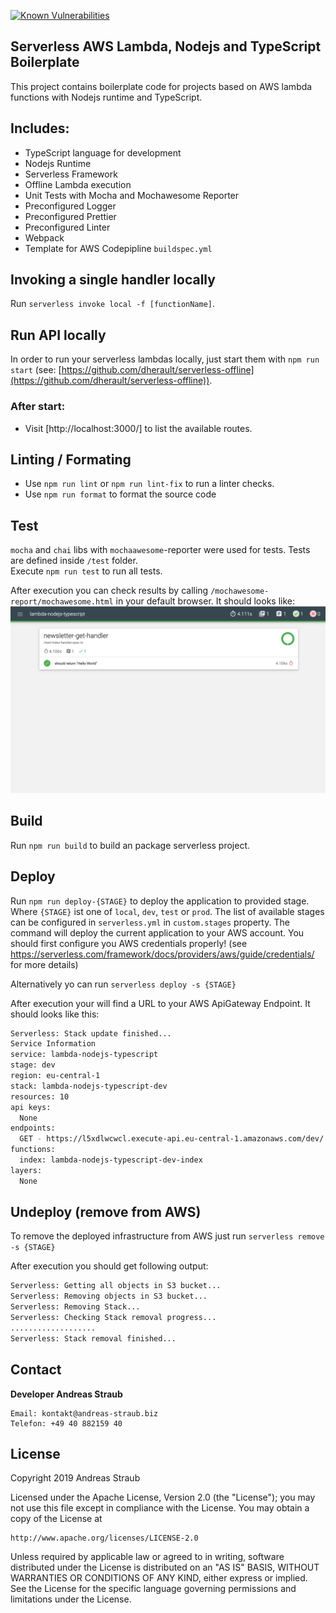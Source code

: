 [![Known Vulnerabilities](https://snyk.io/test/github/andreas-straub/lambda-nodejs-typescript/badge.svg?targetFile=package.json)](https://snyk.io/test/github/andreas-straub/lambda-nodejs-typescript?targetFile=package.json)

## Serverless AWS Lambda, Nodejs and TypeScript Boilerplate

This project contains boilerplate code for projects based on AWS lambda functions with Nodejs runtime and TypeScript.

## Includes:

- TypeScript language for development
- Nodejs Runtime
- Serverless Framework
- Offline Lambda execution
- Unit Tests with Mocha and Mochawesome Reporter
- Preconfigured Logger
- Preconfigured Prettier
- Preconfigured Linter
- Webpack
- Template for AWS Codepipline `buildspec.yml`

## Invoking a single handler locally

Run `serverless invoke local -f [functionName]`.

## Run API locally

In order to run your serverless lambdas locally, just start them with `npm run start`
(see: [https://github.com/dherault/serverless-offline](https://github.com/dherault/serverless-offline)).

### After start:

- Visit [http://localhost:3000/] to list the available routes.

## Linting / Formating

* Use `npm run lint` or `npm run lint-fix` to run a linter checks.
* Use `npm run format` to format the source code

## Test

`mocha` and `chai` libs with `mochaawesome`-reporter were used for tests. Tests are defined inside `/test` folder.  
Execute `npm run test` to run all tests.
 
After execution you can check results by calling `/mochawesome-report/mochawesome.html` in your default browser. 
It should looks like:
![Infrastructure Overview](docs/test-results.png)


## Build

Run `npm run build` to build an package serverless project.

## Deploy

Run `npm run deploy-{STAGE}` to deploy the application to provided stage. Where `{STAGE}` ist one of `local`, `dev`, `test` or `prod`.
The list of available stages can be configured in `serverless.yml` in `custom.stages` property. The command will deploy
the current application to your AWS account. You should first configure you AWS credentials properly!
(see https://serverless.com/framework/docs/providers/aws/guide/credentials/ for more details)

Alternatively yo can run `serverless deploy -s {STAGE}`

After execution your will find a URL to your AWS ApiGateway Endpoint. It should looks like this:
```bash
Serverless: Stack update finished...
Service Information
service: lambda-nodejs-typescript
stage: dev
region: eu-central-1
stack: lambda-nodejs-typescript-dev
resources: 10
api keys:
  None
endpoints:
  GET - https://l5xdlwcwcl.execute-api.eu-central-1.amazonaws.com/dev/
functions:
  index: lambda-nodejs-typescript-dev-index
layers:
  None
```

## Undeploy (remove from AWS)

To remove the deployed infrastructure from AWS just run `serverless remove -s {STAGE}` 

After execution you should get following output:
```bash
Serverless: Getting all objects in S3 bucket...
Serverless: Removing objects in S3 bucket...
Serverless: Removing Stack...
Serverless: Checking Stack removal progress...
...................
Serverless: Stack removal finished...
```

## Contact

**Developer Andreas Straub**

```
Email: kontakt@andreas-straub.biz
Telefon: +49 40 882159 40
```

## License

Copyright 2019 Andreas Straub

Licensed under the Apache License, Version 2.0 (the "License");
you may not use this file except in compliance with the License.
You may obtain a copy of the License at

    http://www.apache.org/licenses/LICENSE-2.0

Unless required by applicable law or agreed to in writing, software
distributed under the License is distributed on an "AS IS" BASIS,
WITHOUT WARRANTIES OR CONDITIONS OF ANY KIND, either express or implied.
See the License for the specific language governing permissions and
limitations under the License.
